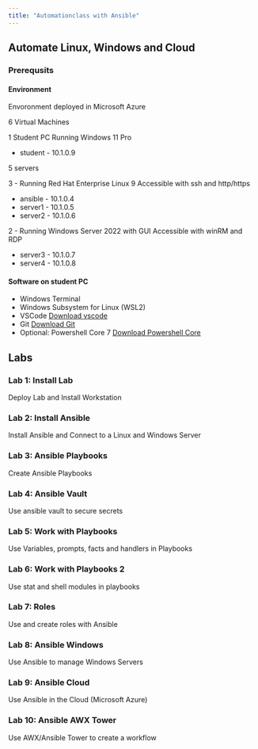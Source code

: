 ```yaml
---
title: "Automationclass with Ansible"
---
```


## Automate Linux, Windows and Cloud

### Prerequsits

#### Environment

Envoronment deployed in Microsoft Azure

6 Virtual Machines

1 Student PC Running Windows 11 Pro

* student - 10.1.0.9

5 servers

3 - Running Red Hat Enterprise Linux 9
Accessible with ssh and http/https

* ansible - 10.1.0.4
* server1 - 10.1.0.5
* server2 - 10.1.0.6

2 - Running Windows Server 2022 with GUI
Accessible with winRM and RDP

* server3 - 10.1.0.7
* server4 - 10.1.0.8

#### Software on student PC

* Windows Terminal
* Windows Subsystem for Linux (WSL2)
* VSCode [Download vscode](https://code.visualstudio.com/download)
* Git [Download Git](https://git-scm.com/downloads)
* Optional: Powershell Core 7 [Download Powershell Core](https://github.com/PowerShell/PowerShell)

## Labs

### Lab 1: Install Lab

Deploy Lab and Install Workstation

### Lab 2: Install Ansible

Install Ansible and Connect to a Linux and Windows Server

### Lab 3: Ansible Playbooks

Create Ansible Playbooks

### Lab 4: Ansible Vault

Use ansible vault to secure secrets

### Lab 5: Work with Playbooks

Use Variables, prompts, facts and handlers in Playbooks

### Lab 6: Work with Playbooks 2

Use stat and shell modules in playbooks

### Lab 7: Roles

Use and create roles with Ansible

### Lab 8: Ansible Windows

Use Ansible to manage Windows Servers

### Lab 9: Ansible Cloud

Use Ansible in the Cloud (Microsoft Azure)

### Lab 10: Ansible AWX Tower

Use AWX/Ansible Tower to create a workflow
